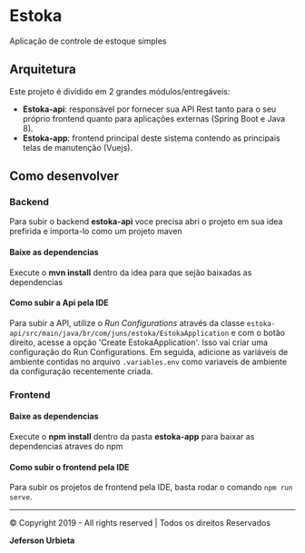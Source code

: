 # Estoka

Aplicação de controle de estoque simples

## Arquitetura

Este projeto é dividido em 2 grandes módulos/entregáveis: 
 - __Estoka-api__: responsável por fornecer sua API Rest tanto para o seu próprio frontend quanto para aplicações externas (Spring Boot e Java 8).
 - __Estoka-app__: frontend principal deste sistema contendo as principais telas de manutenção (Vuejs).

## Como desenvolver

### Backend

Para subir o backend **estoka-api** voce precisa abri o projeto em sua idea prefirida e importa-lo como um projeto maven

#### Baixe as dependencias
Execute o **mvn install** dentro da idea para que sejão baixadas as dependencias

#### Como subir a Api pela IDE
Para subir a API, utilize o *Run Configurations* através da classe `estoka-api/src/main/java/br/com/juns/estoka/EstokaApplication` 
e com o botão direito, acesse a opção 'Create EstokaApplication'. Isso vai criar uma configuração do Run Configurations. 
Em seguida, adicione as variáveis de ambiente contidas no arquivo `.variables.env` como variaveis de ambiente 
da configuração recentemente criada.

### Frontend

#### Baixe as dependencias
Execute o **npm install** dentro da pasta **estoka-app** para baixar as dependencias atraves do npm


#### Como subir o frontend pela IDE
Para subir os projetos de frontend pela IDE, basta rodar o comando `npm run serve`.

-----

© Copyright 2019 - All rights reserved | Todos os direitos Reservados

__Jeferson Urbieta__
